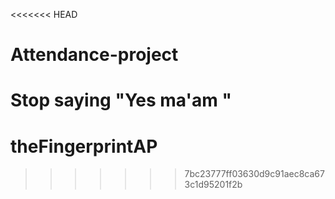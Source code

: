 <<<<<<< HEAD
# Attendance-project
Stop saying "Yes ma'am " 
=======
# theFingerprintAP
>>>>>>> 7bc23777ff03630d9c91aec8ca673c1d95201f2b
